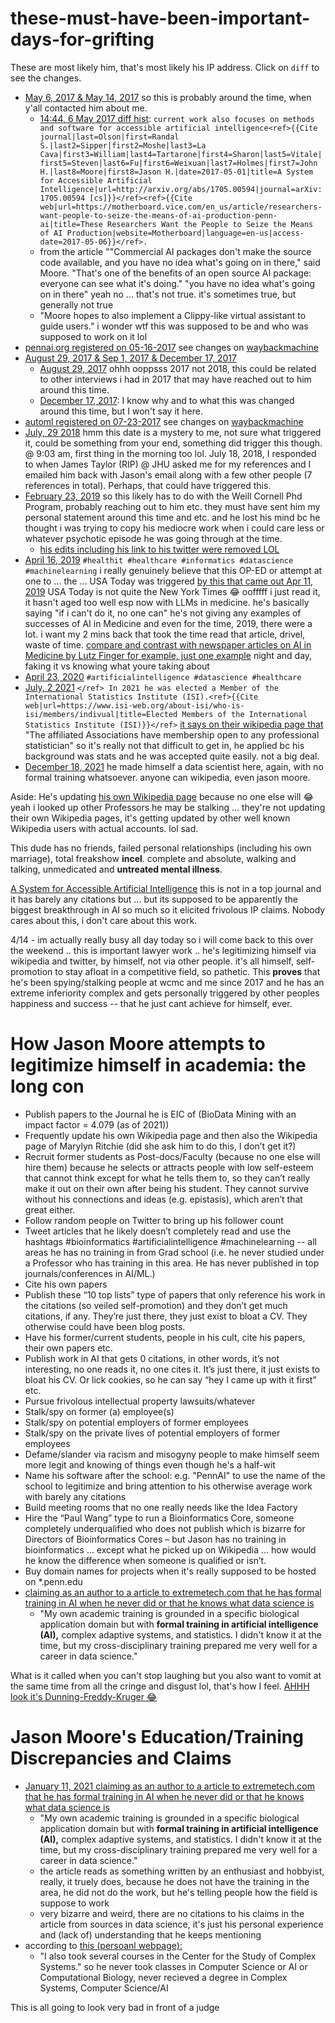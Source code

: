 # these-must-have-been-important-days-for-grifting

These are most likely him, that's most likely his IP address. Click on `diff` to see the changes.

* [May 6, 2017 & May 14, 2017](https://en.wikipedia.org/wiki/Special:Contributions/74.103.141.68) so this is probably around the time, when y'all contacted him about me.
    * [14:44, 6 May 2017 diff hist](https://en.wikipedia.org/w/index.php?title=Jason_H._Moore&diff=prev&oldid=779017139&diffmode=source): `current work also focuses on methods and software for accessible artificial intelligence<ref>{{Cite journal|last=Olson|first=Randal S.|last2=Sipper|first2=Moshe|last3=La Cava|first3=William|last4=Tartarone|first4=Sharon|last5=Vitale|first5=Steven|last6=Fu|first6=Weixuan|last7=Holmes|first7=John H.|last8=Moore|first8=Jason H.|date=2017-05-01|title=A System for Accessible Artificial Intelligence|url=http://arxiv.org/abs/1705.00594|journal=arXiv:1705.00594 [cs]}}</ref><ref>{{Cite web|url=https://motherboard.vice.com/en_us/article/researchers-want-people-to-seize-the-means-of-ai-production-penn-ai|title=These Researchers Want the People to Seize the Means of AI Production|website=Motherboard|language=en-us|access-date=2017-05-06}}</ref>.`
    * from the article ""Commercial AI packages don't make the source code available, and you have no idea what's going on in there," said Moore. "That's one of the benefits of an open source AI package: everyone can see what it's doing." "you have no idea what's going on in there" yeah no ... that's not true. it's sometimes true, but generally not true
    * "Moore hopes to also implement a Clippy-like virtual assistant to guide users." i wonder wtf this was supposed to be and who was supposed to work on it lol
* [pennai.org registered on 05-16-2017](https://www.whois.com/whois/pennai.org) see changes on [waybackmachine](https://web.archive.org/web/changes/pennai.org)
* [August 29, 2017 & Sep 1, 2017 & December 17, 2017](https://en.wikipedia.org/wiki/Special:Contributions/173.49.21.194)
   * [August 29, 2017](https://en.wikipedia.org/w/index.php?title=Jason_H._Moore&diff=prev&oldid=797753654&diffmode=source) ohhh ooppsss 2017 not 2018, this could be related to other interviews i had in 2017 that may have reached out to him around this time.
   * [December 17, 2017](https://en.wikipedia.org/w/index.php?title=Marylyn_D._Ritchie&diff=prev&oldid=815774553&diffmode=source): I know why and to what this was changed around this time, but I won't say it here.
* [automl registered on 07-23-2017](https://www.whois.com/whois/automl.info) see changes on [waybackmachine](https://web.archive.org/web/changes/automl.info)
* [July, 29 2018](https://en.wikipedia.org/wiki/Special:Contributions/74.103.149.238) hmm this date is a mystery to me, not sure what triggered it, could be something from your end, something did trigger this though. @ 9:03 am, first thing in the morning too lol. July 18, 2018, I responded to when James Taylor (RIP) @ JHU asked me for my references and I emailed him back with Jason's email along with a few other people (7 references in total). Perhaps, that could have triggered this.
* [February 23, 2019](https://en.wikipedia.org/wiki/Special:Contributions/72.94.81.68) so this likely has to do with the Weill Cornell Phd Program, probably reaching out to him etc. they must have sent him my personal statement around this time and etc. and he lost his mind bc he thought i was trying to copy his mediocre work when i could care less or whatever psychotic episode he was going through at the time.
   * [his edits including his link to his twitter were removed LOL](https://en.wikipedia.org/w/index.php?title=Jason_H._Moore&diff=prev&oldid=884747414&diffmode=source)
* [April 16, 2019](https://github.com/tangerinemarigold/these-must-have-been-important-days-for-grifting/blob/main/Screen%20Shot%202023-04-14%20at%205.59.20%20PM.png) `#healthit #healthcare #informatics #datascience #machinelearning` i really genuinely believe that this OP-ED or attempt at one to ... the ... USA Today was triggered [by this that came out Apr 11, 2019](https://www.nytimes.com/2019/04/11/science/scott-kelly-twins-study-nasa.html) USA Today is not quite the New York Times :joy: oofffff i just read it, it hasn't aged too well esp now with LLMs in medicine. he's basically saying "if i can't do it, no one can" he's not giving any examples of successes of AI in Medicine and even for the time, 2019, there were a lot. i want my 2 mins back that took the time read that article, drivel, waste of time. [compare and contrast with newspaper articles on AI in Medicine by Lutz Finger for example, just one example](https://www.forbes.com/sites/lutzfinger/?sh=6c7383256ec2) night and day, faking it vs knowing what youre taking about
* [April 23, 2020](https://github.com/tangerinemarigold/these-must-have-been-important-days-for-grifting/blob/main/Screen%20Shot%202023-04-14%20at%205.59.20%20PM.png) `#artificialintelligence #datascience #healthcare`
* [July, 2 2021](https://en.wikipedia.org/wiki/Special:Contributions/108.52.172.227) `</ref> In 2021 he was elected a Member of the International Statistics Institute (ISI).<ref>{{Cite web|url=https://www.isi-web.org/about-isi/who-is-isi/members/indivual|title=Elected Members of the International Statistics Institute (ISI)}}</ref>` [it says on their wikipedia page that](https://en.wikipedia.org/wiki/International_Statistical_Institute) "The affiliated Associations have membership open to any professional statistician" so it's really not that difficult to get in, he applied bc his background was stats and he was accepted quite easily. not a big deal.
* [December 18, 2021](https://en.wikipedia.org/wiki/Special:Contributions/108.52.165.45) he made himself a data scientist here, again, with no formal training whatsoever. anyone can wikipedia, even jason moore.

Aside: He's updating [his own Wikipedia page](https://en.wikipedia.org/w/index.php?title=Jason_H._Moore&action=history) because no one else will :joy: yeah i looked up other Professors he may be stalking ... they're not updating their own Wikipedia pages, it's getting updated by other well known Wikipedia users with actual accounts. lol sad.

This dude has no friends, failed personal relationships (including his own marriage), total freakshow **incel**. complete and absolute, walking and talking, unmedicated and **untreated mental illness**.

[A System for Accessible Artificial Intelligence](https://link.springer.com/chapter/10.1007/978-3-319-90512-9_8) this is not in a top journal and it has barely any citations but ... but its supposed to be apparently the biggest breakthrough in AI so much so it elicited frivolous IP claims. Nobody cares about this, i don't care about this work.

4/14 - im actually really busy all day today so i will come back to this over the weekend .. this is important lawyer work .. he's legitimizing himself via wikipedia and twitter, by himself, not via other people. it's all himself, self-promotion to stay afloat in a competitive field, so pathetic. This **proves** that he's been spying/stalking people at wcmc and me since 2017 and he has an extreme inferiority complex and gets personally triggered by other peoples happiness and success -- that he just cant achieve for himself, ever.

# How Jason Moore attempts to legitimize himself in academia: the long con
*	Publish papers to the Journal he is EIC of (BioData Mining with an impact factor = 4.079 (as of 2021))
*	Frequently update his own Wikipedia page and then also the Wikipedia page of Marylyn Ritchie (did she ask him to do this, I don’t get it?)
*	Recruit former students as Post-docs/Faculty (because no one else will hire them) because he selects or attracts people with low self-esteem that cannot think except for what he tells them to, so they can’t really make it out on their own after being his student. They cannot survive without his connections and ideas (e.g. epistasis), which aren’t that great either.
*	Follow random people on Twitter to bring up his follower count
*	Tweet articles that he likely doesn’t completely read and use the hashtags #bioinformatics #artificialintelligence #machinelearning -- all areas he has no training in from Grad school (i.e. he never studied under a Professor who has training in this area. He has never published in top journals/conferences in AI/ML.)
*	Cite his own papers
*	Publish these “10 top lists” type of papers that only reference his work in the citations (so veiled self-promotion) and they don’t get much citations, if any. They’re just there, they just exist to bloat a CV. They otherwise could have been blog posts.
*	Have his former/current students, people in his cult, cite his papers, their own papers etc.
*	Publish work in AI that gets 0 citations, in other words, it’s not interesting, no one reads it, no one cites it. It’s just there, it just exists to bloat his CV. Or lick cookies, so he can say “hey I came up with it first” etc.
*	Pursue frivolous intellectual property lawsuits/whatever
*	Stalk/spy on former (a) employee(s)
*	Stalk/spy on potential employers of former employees
*	Stalk/spy on the private lives of potential employers of former employees
*	Defame/slander via racism and misogyny people to make himself seem more legit and knowing of things even though he's a half-wit
*	Name his software after the school: e.g. "PennAI" to use the name of the school to legitimize and bring attention to his otherwise average work with barely any citations
*	Build meeting rooms that no one really needs like the Idea Factory
*	Hire the “Paul Wang” type to run a Bioinformatics Core, someone completely underqualified who does not publish which is bizarre for Directors of Bioinformatics Cores – but Jason has no training in bioinformatics ... except what he picked up on Wikipedia ... how would he know the difference when someone is qualified or isn’t.
* Buy domain names for projects when it's really supposed to be hosted on *.penn.edu
* [claiming as an author to a article to extremetech.com that he has formal training in AI when he never did or that he knows what data science is](https://www.extremetech.com/extreme/319005-the-day-i-learned-what-data-science-is)
   * "My own academic training is grounded in a specific biological application domain but with __formal training in artificial intelligence (AI),__ complex adaptive systems, and statistics. I didn't know it at the time, but my cross-disciplinary training prepared me very well for a career in data science."

What is it called when you can't stop laughing but you also want to vomit at the same time from all the cringe and disgust lol, that's how I feel. [AHHH look it's Dunning-Freddy-Kruger :joy:](https://researchers.cedars-sinai.edu/Jason.Moore/photo)

# Jason Moore's Education/Training Discrepancies and Claims
* [January 11, 2021 claiming as an author to a article to extremetech.com that he has formal training in AI when he never did or that he knows what data science is](https://www.extremetech.com/extreme/319005-the-day-i-learned-what-data-science-is)
   * "My own academic training is grounded in a specific biological application domain but with __formal training in artificial intelligence (AI),__ complex adaptive systems, and statistics. I didn't know it at the time, but my cross-disciplinary training prepared me very well for a career in data science."
   * the article reads as something written by an enthusiast and hobbyist, really, it truely does, because he does not have the training in the area, he did not do the work, but he's telling people how the field is suppose to work
   * very bizarre and weird, there are no citations to his claims in the article from sources in data science, it's just his personal experience and (lack of) understanding that he keeps mentioning
* according to [this (persoanl webpage):](https://jasonhmoore.org/education/) 
   * "I also took several courses in the Center for the Study of Complex Systems." so he never took classes in Computer Science or AI or Computational Biology, never recieved a degree in Complex Systems, Computer Science/AI


This is all going to look very bad in front of a judge

